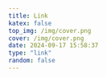 ```yaml
---
title: Link
katex: false
top_img: /img/cover.png
cover: /img/cover.png
date: 2024-09-17 15:58:37
type: "link"
random: false
---
```


